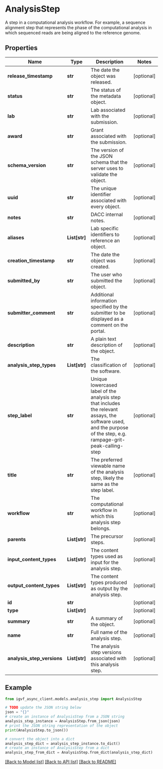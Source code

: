 # AnalysisStep

A step in a computational analysis workflow. For example, a sequence alignment step that represents the phase of the computational analysis in which sequenced reads are being aligned to the reference genome.

## Properties

Name | Type | Description | Notes
------------ | ------------- | ------------- | -------------
**release_timestamp** | **str** | The date the object was released. | [optional] 
**status** | **str** | The status of the metadata object. | [optional] 
**lab** | **str** | Lab associated with the submission. | [optional] 
**award** | **str** | Grant associated with the submission. | [optional] 
**schema_version** | **str** | The version of the JSON schema that the server uses to validate the object. | [optional] 
**uuid** | **str** | The unique identifier associated with every object. | [optional] 
**notes** | **str** | DACC internal notes. | [optional] 
**aliases** | **List[str]** | Lab specific identifiers to reference an object. | [optional] 
**creation_timestamp** | **str** | The date the object was created. | [optional] 
**submitted_by** | **str** | The user who submitted the object. | [optional] 
**submitter_comment** | **str** | Additional information specified by the submitter to be displayed as a comment on the portal. | [optional] 
**description** | **str** | A plain text description of the object. | [optional] 
**analysis_step_types** | **List[str]** | The classification of the software. | [optional] 
**step_label** | **str** | Unique lowercased label of the analysis step that includes the relevant assays, the software used, and the purpose of the step, e.g. rampage-grit-peak-calling-step | [optional] 
**title** | **str** | The preferred viewable name of the analysis step, likely the same as the step label. | [optional] 
**workflow** | **str** | The computational workflow in which this analysis step belongs. | [optional] 
**parents** | **List[str]** | The precursor steps. | [optional] 
**input_content_types** | **List[str]** | The content types used as input for the analysis step. | [optional] 
**output_content_types** | **List[str]** | The content types produced as output by the analysis step. | [optional] 
**id** | **str** |  | [optional] 
**type** | **List[str]** |  | [optional] 
**summary** | **str** | A summary of the object. | [optional] 
**name** | **str** | Full name of the analysis step. | [optional] 
**analysis_step_versions** | **List[str]** | The analysis step versions associated with this analysis step. | [optional] 

## Example

```python
from igvf_async_client.models.analysis_step import AnalysisStep

# TODO update the JSON string below
json = "{}"
# create an instance of AnalysisStep from a JSON string
analysis_step_instance = AnalysisStep.from_json(json)
# print the JSON string representation of the object
print(AnalysisStep.to_json())

# convert the object into a dict
analysis_step_dict = analysis_step_instance.to_dict()
# create an instance of AnalysisStep from a dict
analysis_step_from_dict = AnalysisStep.from_dict(analysis_step_dict)
```
[[Back to Model list]](../README.md#documentation-for-models) [[Back to API list]](../README.md#documentation-for-api-endpoints) [[Back to README]](../README.md)


